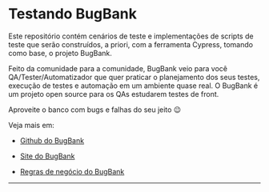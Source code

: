 # Testando BugBank

Este repositório contém cenários de teste e implementações de scripts de teste que serão construídos, a priori, com a ferramenta Cypress, tomando como base, o projeto BugBank.

Feito da comunidade para a comunidade, BugBank veio para você QA/Tester/Automatizador que quer praticar o planejamento dos seus testes, execução de testes e automação em um ambiente quase real. O BugBank é um projeto open source para os QAs estudarem testes de front.

Aproveite o banco com bugs e falhas do seu jeito :wink:


Veja mais em:

- [Github do BugBank](https://github.com/jhonatasmatos/bugbank)

- [Site do BugBank](https://bugbank.netlify.app)

- [Regras de negócio do BugBank](https://bugbank.netlify.app/requirements)

-----
